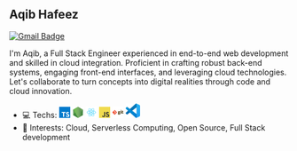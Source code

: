 ## Aqib Hafeez
[![Gmail Badge](https://img.shields.io/badge/-Gmail-c14438?style=flat-square&logo=Gmail&logoColor=white&link=mailto:aqibhafeez47@gmail.com)](mailto:aqibhafeez47@gmail.com)

I'm Aqib, a Full Stack Engineer experienced in end-to-end web development and skilled in cloud integration. Proficient in crafting robust back-end systems, engaging front-end interfaces, and leveraging cloud technologies. Let's collaborate to turn concepts into digital realities through code and cloud innovation.

- :computer: Techs: <img height="20" src="https://raw.githubusercontent.com/github/explore/80688e429a7d4ef2fca1e82350fe8e3517d3494d/topics/typescript/typescript.png">  <img height="20" src="https://raw.githubusercontent.com/github/explore/80688e429a7d4ef2fca1e82350fe8e3517d3494d/topics/nodejs/nodejs.png">  <img height="20" src="https://raw.githubusercontent.com/github/explore/80688e429a7d4ef2fca1e82350fe8e3517d3494d/topics/react/react.png">  <img height="20" src="https://raw.githubusercontent.com/github/explore/80688e429a7d4ef2fca1e82350fe8e3517d3494d/topics/javascript/javascript.png"> <img  height="20" src="https://raw.githubusercontent.com/github/explore/80688e429a7d4ef2fca1e82350fe8e3517d3494d/topics/git/git.png"> <img  alt="Visual Studio Code" width="26px" src="https://raw.githubusercontent.com/github/explore/78df643247d429f6cc873026c0622819ad797942/topics/visual-studio-code/visual-studio-code.png" />
- :pushpin: Interests: Cloud, Serverless Computing, Open Source, Full Stack development
